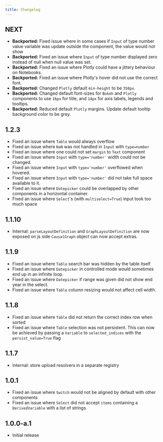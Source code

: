 ```yaml
---
title: Changelog
---
```


## NEXT

-   **Backported:** Fixed issue where in some cases if `Input` of type number value variable was update outside the component, the value would not show
-   **Backported:** Fixed an issue where `Input` of type number displayed zero instead of null when null value was set.
-   **Backported:** Fixed an issue where Plotly could have a jittery behaviour on Notebooks.
-   **Backported:** Fixed an issue where Plotly's hover did not use the correct font.
-   **Backported:** Changed `Plotly` default `min-height` to be `350px`.
-   **Backported:** Changed default font-sizes for `Bokeh` and `Plotly` components to use `16px` for title, and `14px` for axis labels, legends and tooltips.
-   **Backported:** Reduced default `Plotly` margins. Update default tooltip background color to be grey.

## 1.2.3

-   Fixed an issue where `Table` would always overflow
-   Fixed an issue where `NaN` was not handled in `Input` with `type=number`
-   Fixed an issue where one could not set `margin` to `Text` component
-   Fixed an issue where `Input` with `type='number'` width could not be changed.
-   Fixed an issue where `Input` with `type='number'` overflowed when hovered.
-   Fixed an issue where `Input` with `type='number'` did not take full space available to it.
-   Fixed an issue where `Datepicker` could be overlapped by other components in a horizontal container.
-   Fixed an issue where `Select`'s (with `multiselect=True`) input took too much space

## 1.1.10

-   Internal: `parseLayoutDefinition` and `GraphLayoutDefinition` are now exposed on js side `CausalGraph` object can now accept extras.

## 1.1.9

-   Fixed an issue where `Table` search bar was hidden by the table itself
-   Fixed an issue where `Datepicker` in controlled mode would sometimes end up in an infinite loop.
-   Fixed an issue where `Datepicker` if range was given did not show end year in the select.
-   Fixed an issue where `Table` column resizing would not affect cell width.

## 1.1.8

-   Fixed an issue where `Table` did not return the correct index row when sorted
-   Fixed an issue where `Table` selection was not persistent. This can now be achieved by passing a `Variable` to `selected_indices` with the `persist_value=True` flag

## 1.1.7

-   Internal: store upload resolvers in a separate registry

## 1.0.1

-   Fixed an issue where `Switch` would not be aligned by default with other components
-   Fixed an issue where `Select` did not accept `items` containing a `DerivedVariable` with a list of strings.

## 1.0.0-a.1

-   Initial release

